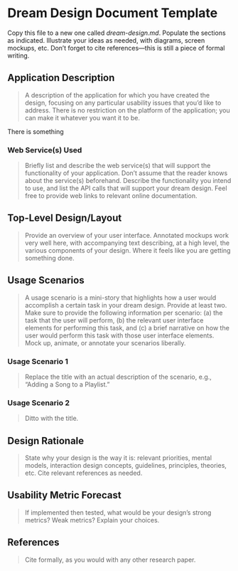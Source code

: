 # Dream Design Document Template
Copy this file to a new one called _dream-design.md_. Populate the sections as indicated. Illustrate your ideas as needed, with diagrams, screen mockups, etc. Don’t forget to cite references—this is still a piece of formal writing.

## Application Description
> A description of the application for which you have created the design, focusing on any particular usability issues that you’d like to address. There is no restriction on the platform of the application; you can make it whatever you want it to be.

There is something

### Web Service(s) Used
> Briefly list and describe the web service(s) that will support the functionality of your application. Don’t assume that the reader knows about the service(s) beforehand. Describe the functionality you intend to use, and list the API calls that will support your dream design. Feel free to provide web links to relevant online documentation.

## Top-Level Design/Layout
> Provide an overview of your user interface. Annotated mockups work very well here, with accompanying text describing, at a high level, the various components of your design. Where it feels like you are getting something done.

## Usage Scenarios
> A usage scenario is a mini-story that highlights how a user would accomplish a certain task in your dream design. Provide at least two. Make sure to provide the following information per scenario: (a) the task that the user will perform, (b) the relevant user interface elements for performing this task, and (c) a brief narrative on how the user would perform this task with those user interface elements. Mock up, animate, or annotate your scenarios liberally.

### Usage Scenario 1
> Replace the title with an actual description of the scenario, e.g., “Adding a Song to a Playlist.”

### Usage Scenario 2
> Ditto with the title.

## Design Rationale
> State why your design is the way it is: relevant priorities, mental models, interaction design concepts, guidelines, principles, theories, etc. Cite relevant references as needed.

## Usability Metric Forecast
> If implemented then tested, what would be your design’s strong metrics? Weak metrics? Explain your choices.

## References
> Cite formally, as you would with any other research paper.
